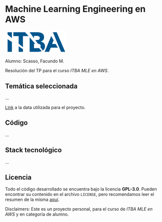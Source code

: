 # Machine Learning Engineering en AWS

<img class="center" src="docs/itba_logo.png" width=200 alt="Logo del ITBA"></img>

Alumno: Scasso, Facundo M.

Resolución del TP para el curso _ITBA MLE en AWS_.

## Temática seleccionada

...

[Link](https://www.kaggle.com/datasets/sriharshaeedala/airline-delay/) a la data utilizada para el proyecto.

## Código

...

## Stack tecnológico

...

## Licencia

Todo el código desarrollado se encuentra bajo la licencia **GPL-3.0**. Pueden encontrar su contenido en el archivo `LICENSE`, pero recomendamos leer el resumen de la misma [aquí](https://choosealicense.com/licenses/gpl-3.0/).

Disclaimers: Este es un proyecto personal, para el curso de _ITBA MLE en AWS_ y en categoría de alumno.
